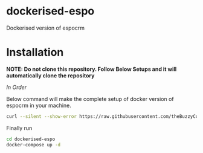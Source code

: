 # dockerised-espo
Dockerised version of espocrm


# Installation

**NOTE: Do not clone this repository. Follow Below Setups and it will automatically clone the repository**

*In Order*

Below command will make the complete setup of docker version of espocrm in your machine.

```bash
curl --silent --show-error https://raw.githubusercontent.com/theBuzzyCoder/dockerised-espo/master/installer.sh | sh
```

Finally run

```bash
cd dockerised-espo
docker-compose up -d
```
